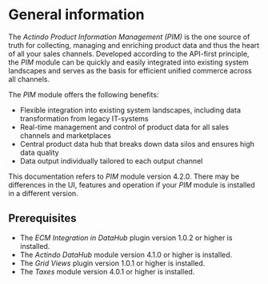 # General information

The *Actindo Product Information Management (PIM)* is the one source of truth for collecting, managing and enriching product data and thus the heart of all your sales channels. Developed according to the API-first principle, the *PIM* module can be quickly and easily integrated into existing system landscapes and serves as the basis for efficient unified commerce across all channels.

The *PIM* module offers the following benefits:
- Flexible integration into existing system landscapes, including data transformation from legacy IT-systems
- Real-time management and control of product data for all sales channels and marketplaces
- Central product data hub that breaks down data silos and ensures high data quality
- Data output individually tailored to each output channel

This documentation refers to *PIM* module version 4.2.0. There may be differences in the UI, features and operation if your *PIM* module is installed in a different version.


## Prerequisites

- The *ECM Integration in DataHub* plugin version 1.0.2 or higher is installed.
- The *Actindo DataHub* module version 4.1.0 or higher is installed.
- The *Grid Views* plugin version 1.0.1 or higher is installed.
- The *Taxes* module version 4.0.1 or higher is installed.
